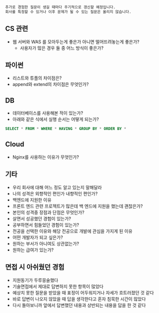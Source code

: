 ```markdown
추가로 경험한 질문이 생길 때마다 주기적으로 갱신할 예정입니다.
회사를 특정할 수 있거나 이후 문제가 될 수 있는 질문은 올리지 않습니다.
```

## CS 관련

- 웹 서버와 WAS 를 모아두는게 좋은가 아니면 떨어뜨려놓는게 좋은가?<br/>
  - 사용자가 많은 경우 둘 중 어느 방식이 좋은가?

## 파이썬
- 리스트와 튜플의 차이점은?<br/>
- append와 extend의 차이점은 무엇인가?

## DB
- 데이터베이스를 사용해본 적이 있는가?
- 아래와 같은 식에서 실행 순서는 어떻게 되는가?
```sql
SELECT * FROM * WHERE * HAVING * GROUP BY * ORDER BY *
```

## Cloud
- Nginx를 사용하는 이유가 무엇인가?


## 기타

- 우리 회사에 대해 어느 정도 알고 있는지 말해달라
- 나의 성격은 외향적인 편인가 내향적인 편인가?
- 백엔드에 지원한 이유
- 프론트 엔드 관련 프로젝트가 많은데 백 엔드에 지원을 했는데 괜찮은가?
- 본인의 성격중 장점과 단점은 무엇인가?
- 살면서 성공했던 경험이 있는가?
- 공부하면서 힘들었던 경험이 있는가?
- 전공을 선택한 이유와 해당 전공으로 개발에 관심을 가지게 된 이유
- 어떤 개발자가 되고 싶은가?
- 원하는 부서가 아니여도 상관없는가?
- 원하는 급여가 있는가?

## 면접 시 아쉬웠던 경험
- 지원동기가 두루뭉술했다
- 기술면접에서 제대로 답변하지 못한 항목이 많았다
- 예상치 못한 질문을 받았을 때 표정이 어두워지거나 자세가 흐트러졌던 것 같다
- 바로 답변이 나오지 않았을 때 답을 생각한다고 혼자 침묵한 시간이 많았다
- 다시 돌아보니까 앞에서 답변했던 내용과 상반되는 내용을 답을 한 것 같다